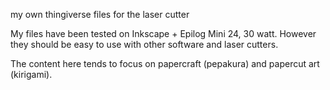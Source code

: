 my own thingiverse files for the laser cutter

My files have been tested on Inkscape + Epilog Mini 24, 30 watt.  However they should be easy to use with other software and laser cutters.

The content here tends to focus on papercraft (pepakura) and papercut art (kirigami).
